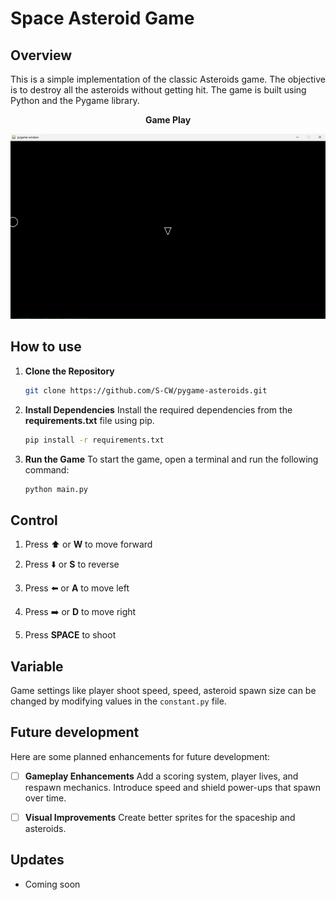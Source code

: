# Space Asteroid Game

## Overview
This is a simple implementation of the classic Asteroids game. The objective is to destroy all the asteroids without getting hit. The game is built using Python and the Pygame library.

<p align="center">
  <strong>Game Play</strong>
</p>

![game_play](/assets/screenshots/game_play.gif)


## How to use
1. **Clone the Repository**
    ```bash
    git clone https://github.com/S-CW/pygame-asteroids.git
    ```

2. **Install Dependencies**
    Install the required dependencies from the **requirements.txt** file using pip.
    ```bash
    pip install -r requirements.txt
    ```

3. **Run the Game**
    To start the game, open a terminal and run the following command:
    ```bash
    python main.py 
    ```


## Control
1. Press ⬆️ or **W** to move forward

2. Press ⬇️ or **S** to reverse

3. Press ⬅️ or **A** to move left

4. Press ➡️ or **D** to move right

5. Press **SPACE** to shoot


## Variable
Game settings like player shoot speed, speed, asteroid spawn size can be changed by modifying values in the `constant.py` file.

## Future development
Here are some planned enhancements for future development:

- [ ] **Gameplay Enhancements**
    Add a scoring system, player lives, and respawn mechanics. Introduce speed and shield power-ups that spawn over time.
    
- [ ] **Visual Improvements**
    Create better sprites for the spaceship and asteroids.


## Updates
- Coming soon